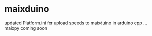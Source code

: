 # maixduino
updated Platform.ini for upload speeds to maixduino in arduino cpp
... maixpy coming soon
